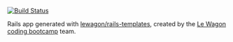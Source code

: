 [![Build Status](https://travis-ci.org/cahuebeltrao/product_hunt_clone.svg?branch=master)](https://travis-ci.org/cahuebeltrao/product_hunt_clone)

Rails app generated with [lewagon/rails-templates](https://github.com/lewagon/rails-templates), created by the [Le Wagon coding bootcamp](https://www.lewagon.com) team.
